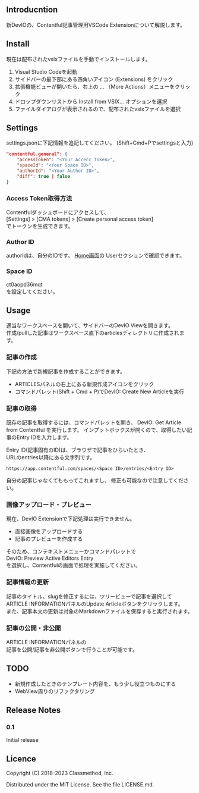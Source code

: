 ## Introducntion

新DevIOの、Contentful記事管理用VSCode Extensionについて解説します。  

## Install

現在は配布されたvsixファイルを手動でインストールします。
1. Visual Studio Codeを起動
2. サイドバーの最下部にある四角いアイコン (Extensions) をクリック
3. 拡張機能ビューが開いたら、右上の ... （More Actions）メニューをクリック
4. ドロップダウンリストから Install from VSIX... オプションを選択
5. ファイルダイアログが表示されるので、配布されたvsixファイルを選択

## Settings

settings.jsonに下記情報を追記してください。
(Shift+Cmd+Pでsettingsと入力)

```json
"contentful.general": {
    "accessToken": "<Your Accecc Token>",
    "spaceId": "<Your Space ID>",
    "authorId": "<Your Author ID>",
    "diff": true | false
}
```

### Access Token取得方法

Contentfulダッシュボードにアクセスして、  
[Settings] > [CMA tokens] > [Create personal access token]  
でトークンを生成できます。


### Author ID
authorIdは、自分のIDです。
[Home画面](https://app.contentful.com/spaces/ct0aopd36mqt/home)の
Userセクションで確認できます。

### Space ID

ct0aopd36mqt  
を設定してください。

## Usage

適当なワークスペースを開いて、サイドバーのDevIO Viewを開きます。  
作成/pullした記事はワークスペース直下のarticlesディレクトリに作成されます。  

### 記事の作成

下記の方法で新規記事を作成することができます。  

* ARTICLESパネルの右上にある新規作成アイコンをクリック
* コマンドパレット(Shift + Cmd + P)でDevIO: Create New Articleを実行

### 記事の取得

既存の記事を取得するには、コマンドパレットを開き、
DevIO: Get Article from Contentful
を実行します。
インプットボックスが開くので、取得したい記事のEntry IDを入力します。  

Entry ID(記事固有のID)は、ブラウザで記事をひらいたとき、  
URLのentries以降にある文字列です。

```
https://app.contentful.com/spaces/<Space ID>/entries/<Entry ID>
```

自分の記事じゃなくてももってこれますし、
修正も可能なので注意してください。

### 画像アップロード・プレビュー

現在、DevIO Extensionで下記処理は実行できません。

* 直接画像をアップロードする
* 記事のプレビューを作成する

そのため、コンテキストメニューかコマンドパレットで  
DevIO: Preview Active Editors Entry  
を選択し、Contentfulの画面で処理を実施してください。  

### 記事情報の更新

記事のタイトル、slugを修正するには、ツリービューで記事を選択して
ARTICLE INFORMATIONパネルのUpdate Articleボタンをクリックします。  
また、記事本文の更新は対象のMarkdownファイルを保存すると実行されます。  

### 記事の公開・非公開

ARTICLE INFORMATIONパネルの  
記事を公開/記事を非公開ボタンで行うことが可能です。  

## TODO

* 新規作成したときのテンプレート内容を、もう少し役立つものにする
* WebView周りのリファクタリング

## Release Notes

### 0.1

Initial release


## Licence
Copyright (C) 2018-2023 Classmethod, Inc.

Distributed under the MIT License. See the file LICENSE.md.
